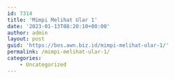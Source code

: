 ```yaml
---
id: 7314
title: 'Mimpi Melihat Ular 1'
date: '2023-01-13T08:20:10+00:00'
author: admin
layout: post
guid: 'https://bos.awn.biz.id/mimpi-melihat-ular-1/'
permalink: /mimpi-melihat-ular-1/
categories:
    - Uncategorized
---
```


